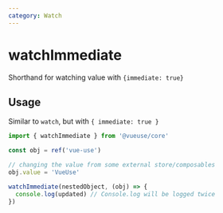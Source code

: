 ```yaml
---
category: Watch
---
```


# watchImmediate

Shorthand for watching value with `{immediate: true}`

## Usage

Similar to `watch`, but with `{ immediate: true }`

```ts
import { watchImmediate } from '@vueuse/core'

const obj = ref('vue-use')

// changing the value from some external store/composables
obj.value = 'VueUse'

watchImmediate(nestedObject, (obj) => {
  console.log(updated) // Console.log will be logged twice
})
```

